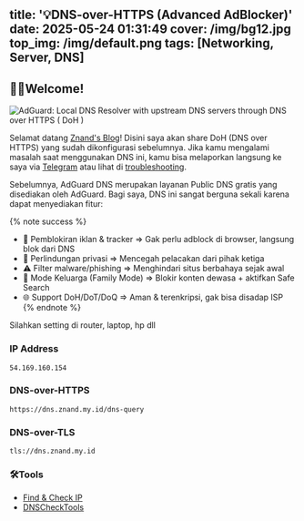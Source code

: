 title: '💡DNS-over-HTTPS (Advanced AdBlocker)'
date: 2025-05-24 01:31:49
cover: /img/bg12.jpg
top_img: /img/default.png
tags: [Networking, Server, DNS]
---
## 👋🏻Welcome!

![AdGuard: Local DNS Resolver with upstream DNS servers through DNS over HTTPS ( DoH )](/img/diagram_adguard01.png)

Selamat datang [Znand's Blog](https://znand.my.id/)! Disini saya akan share DoH (DNS over HTTPS) yang sudah dikonfigurasi sebelumnya. Jika kamu mengalami masalah saat menggunakan DNS ini, kamu bisa melaporkan langsung ke saya via [Telegram](https://t.me/nandzie) atau lihat di [troubleshooting](https://adguard.com/en/support.html).

   Sebelumnya, AdGuard DNS merupakan layanan Public DNS gratis yang disediakan oleh AdGuard. Bagi saya, DNS ini sangat berguna sekali karena dapat menyediakan fitur:

{% note success %}
- 🧱 Pemblokiran iklan & tracker =>	Gak perlu adblock di browser, langsung blok dari DNS
- 🔐 Perlindungan privasi	=> Mencegah pelacakan dari pihak ketiga
- ⚠️ Filter malware/phishing => Menghindari situs berbahaya sejak awal
- 🧒 Mode Keluarga (Family Mode) => Blokir konten dewasa + aktifkan Safe Search
- 🌐 Support DoH/DoT/DoQ => Aman & terenkripsi, gak bisa disadap ISP
{% endnote %}

Silahkan setting di router, laptop, hp dll

### IP Address 
```
54.169.160.154
```
### DNS-over-HTTPS
```
https://dns.znand.my.id/dns-query
```

### DNS-over-TLS                          
```
tls://dns.znand.my.id
```

### 🛠️Tools
- [Find & Check IP](https://whoer.net/)
- [DNSCheckTools](https://dnscheck.tools/)

